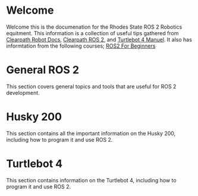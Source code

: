 # Welcome
Welcome this is the documenation for the Rhodes State ROS 2 Robotics equitment. This information is a collection of useful tips gathered from [Clearpath Robot Docs](https://docs.clearpathrobotics.com/docs/robots/), [Clearpath ROS 2](https://docs.clearpathrobotics.com/docs/ros/), and [Turtlebot 4 Manuel](https://turtlebot.github.io/turtlebot4-user-manual/). It also has informtation from the following courses; [ROS2 For Beginners](https://www.udemy.com/course/ros2-for-beginners)

# General ROS 2
This section covers general topics and tools that are useful for ROS 2 development.

# Husky 200
This section contains all the important information on the Husky 200, including how to program it and use ROS 2.

# Turtlebot 4
This section contains information on the Turtlebot 4, including how to program it and use ROS 2.

